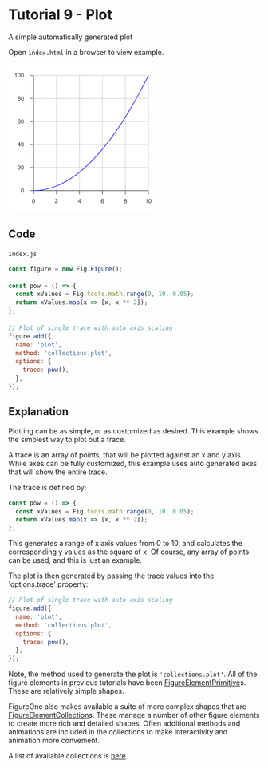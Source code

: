# Tutorial 9 - Plot

A simple automatically generated plot

Open `index.html` in a browser to view example.

![](example.png)

## Code
`index.js`
```js
const figure = new Fig.Figure();

const pow = () => {
  const xValues = Fig.tools.math.range(0, 10, 0.05);
  return xValues.map(x => [x, x ** 2]);
};

// Plot of single trace with auto axis scaling
figure.add({
  name: 'plot',
  method: 'collections.plot',
  options: {
    trace: pow(),
  },
});
```

## Explanation

Plotting can be as simple, or as customized as desired. This example shows the simplest way to plot out a trace.

A trace is an array of points, that will be plotted against an x and y axis. While axes can be fully customized, this example uses auto generated axes that will show the entire trace.

The trace is defined by:

```js
const pow = () => {
  const xValues = Fig.tools.math.range(0, 10, 0.05);
  return xValues.map(x => [x, x ** 2]);
};
```

This generates a range of x axis values from 0 to 10, and calculates the corresponding y values as the square of x. Of course, any array of points can be used, and this is just an example.

The plot is then generated by passing the trace values into the 'options.trace' property:

```js
// Plot of single trace with auto axis scaling
figure.add({
  name: 'plot',
  method: 'collections.plot',
  options: {
    trace: pow(),
  },
});
```

Note, the method used to generate the plot is `'collections.plot'`. All of the figure elements in previous tutorials have been [FigureElementPrimitive](https://airladon.github.io/FigureOne/#figureelementprimitive)s. These are relatively simple shapes.

FigureOne also makes available a suite of more complex shapes that are [FigureElementCollection](https://airladon.github.io/FigureOne/#figureelementcollection)s. These manage a number of other figure elements to create more rich and detailed shapes. Often additional methods and animations are included in the collections to make interactivity and animation more convenient.

A list of available collections is [here](https://airladon.github.io/FigureOne/#collections).